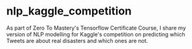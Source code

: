 # nlp_kaggle_competition

As part of Zero To Mastery's Tensorflow Certificate Course, I share my version of NLP modelling for Kaggle's competition on predicting which Tweets are about real disasters and which ones are not.
